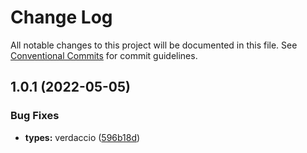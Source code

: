 # Change Log

All notable changes to this project will be documented in this file.
See [Conventional Commits](https://conventionalcommits.org) for commit guidelines.

## 1.0.1 (2022-05-05)


### Bug Fixes

* **types:** verdaccio ([596b18d](https://github.com/binalfew/js-ts-monorepos/commit/596b18d3fc22e4fa7f22397b015288c9cfe1aa90))
